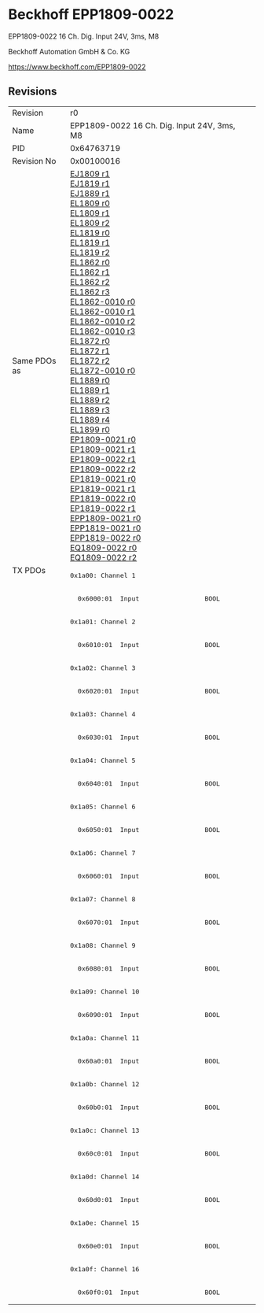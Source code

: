 # Beckhoff EPP1809-0022

EPP1809-0022 16 Ch. Dig. Input 24V, 3ms, M8

Beckhoff Automation GmbH & Co. KG

https://www.beckhoff.com/EPP1809-0022

## Revisions
<table>
<tr >
<td>Revision</td>
<td><div class="foo">r0</div></td>
</tr>
<tr >
<td>Name</td>
<td><div class="foo">EPP1809-0022 16 Ch. Dig. Input 24V, 3ms, M8</div></td>
</tr>
<tr >
<td>PID</td>
<td><div class="foo">0x64763719</div></td>
</tr>
<tr >
<td>Revision No</td>
<td>0x00100016</td>
</tr>
<tr >
<td>Same PDOs as</td>
<td><a href="EJ1809">EJ1809 r1</a><br/><a href="EJ1819">EJ1819 r1</a><br/><a href="EJ1889">EJ1889 r1</a><br/><a href="EL1809">EL1809 r0</a><br/><a href="EL1809">EL1809 r1</a><br/><a href="EL1809">EL1809 r2</a><br/><a href="EL1819">EL1819 r0</a><br/><a href="EL1819">EL1819 r1</a><br/><a href="EL1819">EL1819 r2</a><br/><a href="EL1862">EL1862 r0</a><br/><a href="EL1862">EL1862 r1</a><br/><a href="EL1862">EL1862 r2</a><br/><a href="EL1862">EL1862 r3</a><br/><a href="EL1862-0010">EL1862-0010 r0</a><br/><a href="EL1862-0010">EL1862-0010 r1</a><br/><a href="EL1862-0010">EL1862-0010 r2</a><br/><a href="EL1862-0010">EL1862-0010 r3</a><br/><a href="EL1872">EL1872 r0</a><br/><a href="EL1872">EL1872 r1</a><br/><a href="EL1872">EL1872 r2</a><br/><a href="EL1872-0010">EL1872-0010 r0</a><br/><a href="EL1889">EL1889 r0</a><br/><a href="EL1889">EL1889 r1</a><br/><a href="EL1889">EL1889 r2</a><br/><a href="EL1889">EL1889 r3</a><br/><a href="EL1889">EL1889 r4</a><br/><a href="EL1899">EL1899 r0</a><br/><a href="EP1809-0021">EP1809-0021 r0</a><br/><a href="EP1809-0021">EP1809-0021 r1</a><br/><a href="EP1809-0022">EP1809-0022 r1</a><br/><a href="EP1809-0022">EP1809-0022 r2</a><br/><a href="EP1819-0021">EP1819-0021 r0</a><br/><a href="EP1819-0021">EP1819-0021 r1</a><br/><a href="EP1819-0022">EP1819-0022 r0</a><br/><a href="EP1819-0022">EP1819-0022 r1</a><br/><a href="EPP1809-0021">EPP1809-0021 r0</a><br/><a href="EPP1819-0021">EPP1819-0021 r0</a><br/><a href="EPP1819-0022">EPP1819-0022 r0</a><br/><a href="EQ1809-0022">EQ1809-0022 r0</a><br/><a href="EQ1809-0022">EQ1809-0022 r2</a></td>
</tr>
<tr class="txpdo pdosection">
<td rowspan=32 valign=top>TX PDOs</td>
<td><pre>0x1a00: Channel 1</pre></td>
<td></td>
</tr>
<tr class="txpdo">
<td><pre>  0x6000:01  Input                 BOOL</pre></td>
</tr>
<tr class="txpdo pdosection">
<td><pre>0x1a01: Channel 2</pre></td>
</tr>
<tr class="txpdo">
<td><pre>  0x6010:01  Input                 BOOL</pre></td>
</tr>
<tr class="txpdo pdosection">
<td><pre>0x1a02: Channel 3</pre></td>
</tr>
<tr class="txpdo">
<td><pre>  0x6020:01  Input                 BOOL</pre></td>
</tr>
<tr class="txpdo pdosection">
<td><pre>0x1a03: Channel 4</pre></td>
</tr>
<tr class="txpdo">
<td><pre>  0x6030:01  Input                 BOOL</pre></td>
</tr>
<tr class="txpdo pdosection">
<td><pre>0x1a04: Channel 5</pre></td>
</tr>
<tr class="txpdo">
<td><pre>  0x6040:01  Input                 BOOL</pre></td>
</tr>
<tr class="txpdo pdosection">
<td><pre>0x1a05: Channel 6</pre></td>
</tr>
<tr class="txpdo">
<td><pre>  0x6050:01  Input                 BOOL</pre></td>
</tr>
<tr class="txpdo pdosection">
<td><pre>0x1a06: Channel 7</pre></td>
</tr>
<tr class="txpdo">
<td><pre>  0x6060:01  Input                 BOOL</pre></td>
</tr>
<tr class="txpdo pdosection">
<td><pre>0x1a07: Channel 8</pre></td>
</tr>
<tr class="txpdo">
<td><pre>  0x6070:01  Input                 BOOL</pre></td>
</tr>
<tr class="txpdo pdosection">
<td><pre>0x1a08: Channel 9</pre></td>
</tr>
<tr class="txpdo">
<td><pre>  0x6080:01  Input                 BOOL</pre></td>
</tr>
<tr class="txpdo pdosection">
<td><pre>0x1a09: Channel 10</pre></td>
</tr>
<tr class="txpdo">
<td><pre>  0x6090:01  Input                 BOOL</pre></td>
</tr>
<tr class="txpdo pdosection">
<td><pre>0x1a0a: Channel 11</pre></td>
</tr>
<tr class="txpdo">
<td><pre>  0x60a0:01  Input                 BOOL</pre></td>
</tr>
<tr class="txpdo pdosection">
<td><pre>0x1a0b: Channel 12</pre></td>
</tr>
<tr class="txpdo">
<td><pre>  0x60b0:01  Input                 BOOL</pre></td>
</tr>
<tr class="txpdo pdosection">
<td><pre>0x1a0c: Channel 13</pre></td>
</tr>
<tr class="txpdo">
<td><pre>  0x60c0:01  Input                 BOOL</pre></td>
</tr>
<tr class="txpdo pdosection">
<td><pre>0x1a0d: Channel 14</pre></td>
</tr>
<tr class="txpdo">
<td><pre>  0x60d0:01  Input                 BOOL</pre></td>
</tr>
<tr class="txpdo pdosection">
<td><pre>0x1a0e: Channel 15</pre></td>
</tr>
<tr class="txpdo">
<td><pre>  0x60e0:01  Input                 BOOL</pre></td>
</tr>
<tr class="txpdo pdosection">
<td><pre>0x1a0f: Channel 16</pre></td>
</tr>
<tr class="txpdo">
<td><pre>  0x60f0:01  Input                 BOOL</pre></td>
</tr>
</table>
